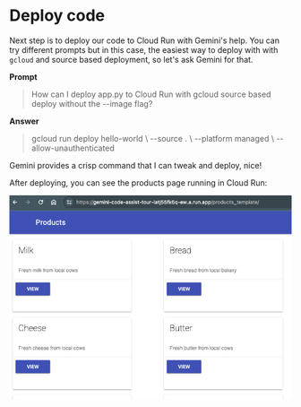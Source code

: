 # Deploy code

Next step is to deploy our code to Cloud Run with Gemini's help. You can try
different prompts but in this case, the easiest way to deploy with with
`gcloud` and source based deployment, so let's ask Gemini for that.

**Prompt**
> How can I deploy app.py to Cloud Run with gcloud source based deploy without the --image flag?

**Answer**
<blockquote>
gcloud run deploy hello-world \
--source . \
--platform managed \
--allow-unauthenticated
</blockquote>

Gemini provides a crisp command that I can tweak and deploy, nice!

After deploying, you can see the products page running in Cloud Run:

![Products template on Cloud Run](images/products_template_cloudrun.png)

